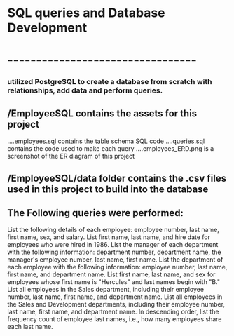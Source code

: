 # SQL queries and Database Development
# ---------------------------------
### utilized PostgreSQL to create a database from scratch with relationships, add data and perform queries.

## /EmployeeSQL contains the assets for this project
....employees.sql contains the table schema SQL code
....queries.sql contains the code used to make each query
....employees_ERD.png is a screenshot of the ER diagram of this project

## /EmployeeSQL/data folder contains the .csv files used in this project to build into the database

## The Following queries were performed:

List the following details of each employee: employee number, last name, first name, sex, and salary.
List first name, last name, and hire date for employees who were hired in 1986.
List the manager of each department with the following information: department number, department name, the manager's employee number, last name, first name.
List the department of each employee with the following information: employee number, last name, first name, and department name.
List first name, last name, and sex for employees whose first name is "Hercules" and last names begin with "B."
List all employees in the Sales department, including their employee number, last name, first name, and department name.
List all employees in the Sales and Development departments, including their employee number, last name, first name, and department name.
In descending order, list the frequency count of employee last names, i.e., how many employees share each last name.
